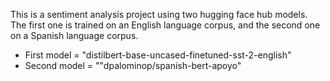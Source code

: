 This is a sentiment analysis project using two hugging face hub models. The first one is trained on an English language corpus, and the second one on a Spanish language corpus. 

- First model = "distilbert-base-uncased-finetuned-sst-2-english"
- Second model = ""dpalominop/spanish-bert-apoyo"



